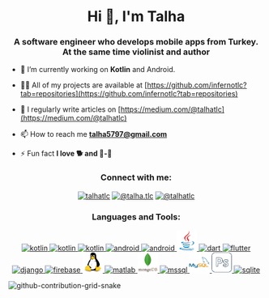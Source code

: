 <h1 align="center">Hi 👋, I'm Talha</h1>
<h3 align="center">A software engineer who develops mobile apps from Turkey. At the same time violinist and author</h3>

- 🌱 I’m currently working on  **Kotlin** and Android.

- 👨‍💻 All of my projects are available at [https://github.com/infernotlc?tab=repositories](https://github.com/infernotlc?tab=repositories)

- 📝 I regularly write articles on [https://medium.com/@talhatlc](https://medium.com/@talhatlc)

- 📫 How to reach me **talha5797@gmail.com**

- ⚡ Fun fact **I love 🐕 and 🍍-🍕**

<h3 align="center">Connect with me:</h3>
<p align="center">
<a href="https://linkedin.com/in/talhatlc" target="blank"><img align="center" src="https://raw.githubusercontent.com/rahuldkjain/github-profile-readme-generator/master/src/images/icons/Social/linked-in-alt.svg" alt="talhatlc" height="30" width="40" /></a>
<a href="https://instagram.com/talha.tlc" target="blank"><img align="center" src="https://raw.githubusercontent.com/rahuldkjain/github-profile-readme-generator/master/src/images/icons/Social/instagram.svg" alt="@talha.tlc" height="30" width="40" /></a>
<a href="https://medium.com/@talhatlc" target="blank"><img align="center" src="https://raw.githubusercontent.com/rahuldkjain/github-profile-readme-generator/master/src/images/icons/Social/medium.svg" alt="@talhatlc" height="30" width="40" /></a>
</p>

<h3 align="center">Languages and Tools:</h3>
<p align="center"> 
    <a href="https://kotlinlang.org" target="_blank" rel="noreferrer"> <img src="https://velog.velcdn.com/images/ars_yeon/post/3d3ab1e1-d38d-42dc-9aa1-e521eea5a0d6/image.png" alt="kotlin" width="40" height="40"/>
  <a href="https://kotlinlang.org" target="_blank" rel="noreferrer"> <img src="https://www.vectorlogo.zone/logos/kotlinlang/kotlinlang-icon.svg" alt="kotlin" width="40" height="40"/>
      <a href="https://kotlinlang.org" target="_blank" rel="noreferrer"> <img src="https://cdn.icon-icons.com/icons2/1368/PNG/512/-android_89757.png" alt="kotlin" width="40" height="40"/>
     <a href="https://developer.android.com" target="_blank" rel="noreferrer"> <img src="https://static.platzi.com/media/user_upload/Jetpack_logo-2-04c3fdd5-545c-4881-a2cd-2f5d1d9b4299.jpg" alt="android" width="40" height="40"/> </a> 
  <a href="https://developer.android.com" target="_blank" rel="noreferrer"> <img src=https://static.thenounproject.com/png/683587-200.png alt="android" width="40" height="40"/> </a>
           <a href="https://www.java.com" target="_blank" rel="noreferrer"> <img src="https://raw.githubusercontent.com/devicons/devicon/master/icons/java/java-original.svg" alt="java" width="40" height="40"/> </a>  </a>
          <a href="https://dart.dev" target="_blank" rel="noreferrer"> <img src="https://www.vectorlogo.zone/logos/dartlang/dartlang-icon.svg" alt="dart" width="40" height="40"/> </a>
         <a href="https://flutter.dev" target="_blank" rel="noreferrer"> <img src="https://www.vectorlogo.zone/logos/flutterio/flutterio-icon.svg" alt="flutter" width="40" height="40"/> </a>
        <a href="https://www.djangoproject.com/" target="_blank" rel="noreferrer"> <img src="https://cdn.worldvectorlogo.com/logos/django.svg" alt="django" width="40" height="40"/> </a> <a href="https://firebase.google.com/" target="_blank" rel="noreferrer"> <img src="https://www.vectorlogo.zone/logos/firebase/firebase-icon.svg" alt="firebase" width="40" height="40"/> </a>  <a href="https://www.linux.org/" target="_blank" rel="noreferrer"> <img src="https://raw.githubusercontent.com/devicons/devicon/master/icons/linux/linux-original.svg" alt="linux" width="40" height="40"/> </a> <a href="https://www.mathworks.com/" target="_blank" rel="noreferrer"> <img src="https://upload.wikimedia.org/wikipedia/commons/2/21/Matlab_Logo.png" alt="matlab" width="40" height="40"/> </a> <a href="https://www.mongodb.com/" target="_blank" rel="noreferrer"> <img src="https://raw.githubusercontent.com/devicons/devicon/master/icons/mongodb/mongodb-original-wordmark.svg" alt="mongodb" width="40" height="40"/> </a> <a href="https://www.microsoft.com/en-us/sql-server" target="_blank" rel="noreferrer"> <img src="https://www.svgrepo.com/show/303229/microsoft-sql-server-logo.svg" alt="mssql" width="40" height="40"/> </a> <a href="https://www.mysql.com/" target="_blank" rel="noreferrer"> <img src="https://raw.githubusercontent.com/devicons/devicon/master/icons/mysql/mysql-original-wordmark.svg" alt="mysql" width="40" height="40"/> </a> <a href="https://www.photoshop.com/en" target="_blank" rel="noreferrer"> <img src="https://raw.githubusercontent.com/devicons/devicon/master/icons/photoshop/photoshop-line.svg" alt="photoshop" width="40" height="40"/> </a> <a href="https://www.sqlite.org/" target="_blank" rel="noreferrer"> <img src="https://www.vectorlogo.zone/logos/sqlite/sqlite-icon.svg" alt="sqlite" width="40" height="40"/> </a> </p>


![github-contribution-grid-snake](https://github.com/infernotlc/infernotlc/assets/70065773/08212c70-dfa9-4305-b2c0-3513d87a146c)<svg viewBox="-16 -32 880 192" width="880" height="192" xmlns="http://www.w3.org/2000/svg">
